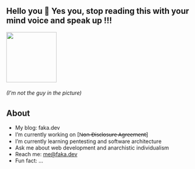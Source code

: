 ## Hello you 👋 Yes you, stop reading this with your mind voice and speak up !!!

<img src="https://upload.wikimedia.org/wikipedia/commons/thumb/d/d3/LysanderSpooner2_%28cropped%29.jpg/800px-LysanderSpooner2_%28cropped%29.jpg" width="133px">

###### (I'm not the guy in the picture)

## About

-  My blog: faka.dev
-  I’m currently working on [N̶o̶n̶-̶D̶i̶s̶c̶l̶o̶s̶u̶r̶e̶ ̶A̶g̶r̶e̶e̶m̶e̶n̶t̶]
-  I’m currently learning pentesting and software architecture
-  Ask me about web development and anarchistic individualism
-  Reach me: me@faka.dev
-  Fun fact: ...


